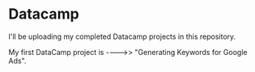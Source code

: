 # Datacamp
I'll be uploading my completed Datacamp projects in this repository.

My first DataCamp project is ---->> "Generating Keywords for Google Ads".
